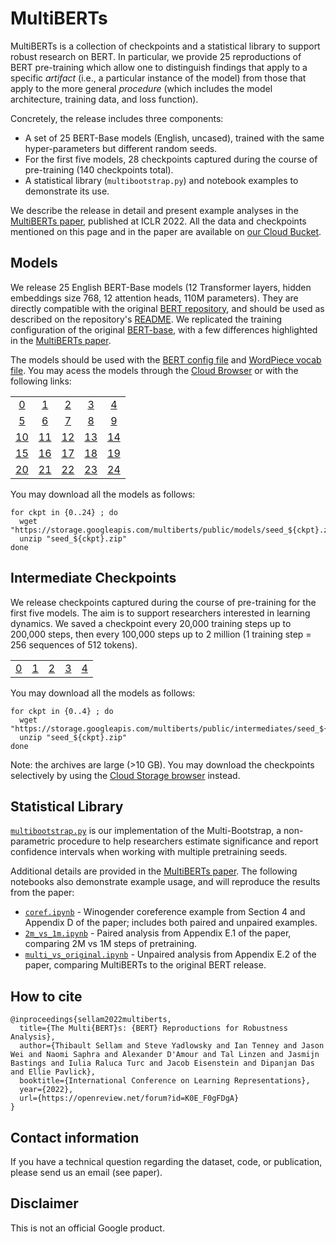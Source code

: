 # MultiBERTs

MultiBERTs is a collection of checkpoints and a statistical library to
support robust research on BERT. In particular, we provide 25 reproductions of BERT pre-training which allow one to distinguish findings that apply to a specific _artifact_ (i.e., a particular instance of the model) from those that apply to the more general _procedure_ (which includes the model architecture, training data, and loss function).

Concretely, the release includes three components:

* A set of 25 BERT-Base models (English, uncased), trained with the same hyper-parameters but different random seeds.
* For the first five models, 28 checkpoints captured during the course of pre-training (140 checkpoints total).
* A statistical library (`multibootstrap.py`) and notebook examples to demonstrate its use.

We describe the release in detail and present example analyses in the [MultiBERTs paper](https://arxiv.org/abs/2106.16163), published at ICLR 2022. All the data and checkpoints mentioned on this page and in the paper are available on [our Cloud Bucket](https://console.cloud.google.com/storage/browser/multiberts/public).



## Models

We release 25 English BERT-Base models (12 Transformer layers, hidden embeddings size 768, 12 attention heads, 110M parameters). They are directly compatible with the original [BERT repository](https://github.com/google-research/bert), and should be used as described on the repository's [README](https://github.com/google-research/bert#readme). We replicated the training configuration of the original [BERT-base](https://storage.googleapis.com/bert_models/2018_10_18/uncased_L-12_H-768_A-12.zip), with a few differences highlighted in the [MultiBERTs paper](https://arxiv.org/abs/2106.16163).

The models should be used with the [BERT config file](https://storage.googleapis.com/multiberts/public/bert_config.json)
and [WordPiece vocab file](https://storage.googleapis.com/multiberts/public/vocab.txt).
You may acess the models through the [Cloud Browser](https://console.cloud.google.com/storage/browser/multiberts/public/models)
or with the following links:

| | | | | |
|:---:|:---:|:---:|:---:|:---:|
| [0] | [1] | [2] | [3] | [4] |
| [5] | [6] | [7] | [8] | [9] |
| [10] | [11] | [12] | [13] | [14] |
| [15] | [16] | [17] | [18] | [19] |
| [20] | [21] | [22] | [23] | [24] |


[0]: https://storage.googleapis.com/multiberts/public/models/seed_0.zip
[1]: https://storage.googleapis.com/multiberts/public/models/seed_1.zip
[2]: https://storage.googleapis.com/multiberts/public/models/seed_2.zip
[3]: https://storage.googleapis.com/multiberts/public/models/seed_3.zip
[4]: https://storage.googleapis.com/multiberts/public/models/seed_4.zip
[5]: https://storage.googleapis.com/multiberts/public/models/seed_5.zip
[6]: https://storage.googleapis.com/multiberts/public/models/seed_6.zip
[7]: https://storage.googleapis.com/multiberts/public/models/seed_7.zip
[8]: https://storage.googleapis.com/multiberts/public/models/seed_8.zip
[9]: https://storage.googleapis.com/multiberts/public/models/seed_9.zip
[10]: https://storage.googleapis.com/multiberts/public/models/seed_10.zip
[11]: https://storage.googleapis.com/multiberts/public/models/seed_11.zip
[12]: https://storage.googleapis.com/multiberts/public/models/seed_12.zip
[13]: https://storage.googleapis.com/multiberts/public/models/seed_13.zip
[14]: https://storage.googleapis.com/multiberts/public/models/seed_14.zip
[15]: https://storage.googleapis.com/multiberts/public/models/seed_15.zip
[16]: https://storage.googleapis.com/multiberts/public/models/seed_16.zip
[17]: https://storage.googleapis.com/multiberts/public/models/seed_17.zip
[18]: https://storage.googleapis.com/multiberts/public/models/seed_18.zip
[19]: https://storage.googleapis.com/multiberts/public/models/seed_19.zip
[20]: https://storage.googleapis.com/multiberts/public/models/seed_20.zip
[21]: https://storage.googleapis.com/multiberts/public/models/seed_21.zip
[22]: https://storage.googleapis.com/multiberts/public/models/seed_22.zip
[23]: https://storage.googleapis.com/multiberts/public/models/seed_23.zip
[24]: https://storage.googleapis.com/multiberts/public/models/seed_24.zip

You may download all the models as follows:

```
for ckpt in {0..24} ; do
  wget "https://storage.googleapis.com/multiberts/public/models/seed_${ckpt}.zip"
  unzip "seed_${ckpt}.zip"
done

```



## Intermediate Checkpoints

We release checkpoints captured during the course of pre-training for the first five models. The aim is to support researchers interested in learning dynamics. We saved a checkpoint every 20,000 training steps up to 200,000 steps, then every 100,000 steps up to 2 million (1 training step = 256 sequences of 512 tokens).


| | | | | |
|:---:|:---:|:---:|:---:|:---:|
| [0](https://storage.googleapis.com/multiberts/public/intermediates/seed_0.zip) | [1](https://storage.googleapis.com/multiberts/public/intermediates/seed_1.zip) | [2](https://storage.googleapis.com/multiberts/public/intermediates/seed_2.zip) | [3](https://storage.googleapis.com/multiberts/public/intermediates/seed_3.zip) | [4](https://storage.googleapis.com/multiberts/public/intermediates/seed_4.zip) |

You may download all the models as follows:

```
for ckpt in {0..4} ; do
  wget "https://storage.googleapis.com/multiberts/public/intermediates/seed_${ckpt}.zip"
  unzip "seed_${ckpt}.zip"
done

```

Note: the archives are large (>10 GB). You may download the checkpoints selectively by using the
[Cloud Storage browser](https://console.cloud.google.com/storage/browser/multiberts/public/intermediates) instead.


## Statistical Library

[`multibootstrap.py`](https://github.com/google-research/language/blob/master/language/multiberts/multibootstrap.py) is our implementation of the Multi-Bootstrap, a non-parametric procedure to help researchers estimate significance and report confidence intervals when working with multiple pretraining seeds.

Additional details are provided in the [MultiBERTs paper](https://arxiv.org/pdf/2106.16163). The following notebooks also demonstrate example usage, and will reproduce the results from the paper:

- [`coref.ipynb`](https://github.com/google-research/language/blob/master/language/multiberts/coref.ipynb) - Winogender coreference example from Section 4 and Appendix D of the paper; includes both paired and unpaired examples.
- [`2m_vs_1m.ipynb`](https://github.com/google-research/language/blob/master/language/multiberts/2m_vs_1m.ipynb.ipynb) - Paired analysis from Appendix E.1 of the paper, comparing 2M vs 1M steps of pretraining.
- [`multi_vs_original.ipynb`](https://github.com/google-research/language/blob/master/language/multiberts/multi_vs_original.ipynb.ipynb) - Unpaired analysis from Appendix E.2 of the paper, comparing MultiBERTs to the original BERT release.


## How to cite

```
@inproceedings{sellam2022multiberts,
  title={The Multi{BERT}s: {BERT} Reproductions for Robustness Analysis},
  author={Thibault Sellam and Steve Yadlowsky and Ian Tenney and Jason Wei and Naomi Saphra and Alexander D'Amour and Tal Linzen and Jasmijn Bastings and Iulia Raluca Turc and Jacob Eisenstein and Dipanjan Das and Ellie Pavlick},
  booktitle={International Conference on Learning Representations},
  year={2022},
  url={https://openreview.net/forum?id=K0E_F0gFDgA}
}
```

## Contact information

If you have a technical question regarding the dataset, code, or publication, please send us an email (see paper).


## Disclaimer

This is not an official Google product.

